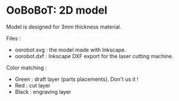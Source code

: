 # OoBoBoT: 2D model

Model is designed for 3mm thickness material.

Files : 
- oorobot.svg : the model made with Inkscape.
- oorobot.dxf : Inkscape DXF export for the laser cutting machine.

Color matching :
- Green : draft layer (parts placements). Don't us it !
- Red : cut layer
- Black : engraving layer
